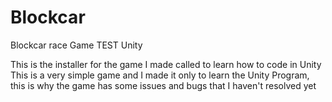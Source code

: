 # Blockcar
Blockcar race Game TEST Unity

This is the installer for the game I made called to learn how to code in Unity
This is a very simple game and I made it only to learn the Unity Program, this is why the game has some issues and bugs that I haven't resolved yet
